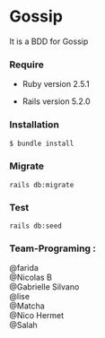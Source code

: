 # Gossip

It is a BDD for Gossip

### Require 

* Ruby version 2.5.1

* Rails version 5.2.0

### Installation

```sh
$ bundle install
```

### Migrate

```
rails db:migrate
```

### Test

```
rails db:seed
```

### Team-Programing :

@farida <br/>
@Nicolas B <br/>
@Gabrielle Silvano <br/>
@lise <br/>
@Matcha <br/>
@Nico Hermet <br/>
@Salah <br/>
